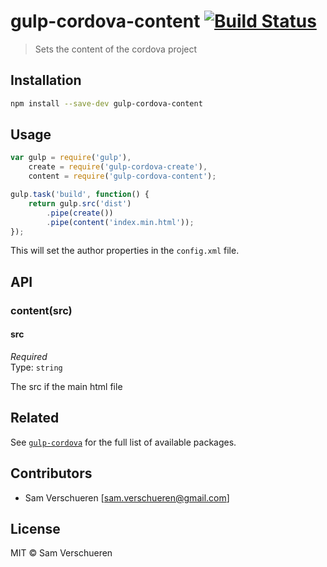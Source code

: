 # gulp-cordova-content [![Build Status](https://travis-ci.org/SamVerschueren/gulp-cordova-author.svg?branch=master)](https://travis-ci.org/SamVerschueren/gulp-cordova-content)

> Sets the content of the cordova project

## Installation

```bash
npm install --save-dev gulp-cordova-content
```
## Usage

```JavaScript
var gulp = require('gulp'),
    create = require('gulp-cordova-create'),
    content = require('gulp-cordova-content');

gulp.task('build', function() {
    return gulp.src('dist')
        .pipe(create())
        .pipe(content('index.min.html'));
});
```

This will set the author properties in the `config.xml` file.

## API

### content(src)

#### src

*Required*  
Type: `string`

The src if the main html file

## Related

See [`gulp-cordova`](https://github.com/SamVerschueren/gulp-cordova) for the full list of available packages.

## Contributors

- Sam Verschueren [<sam.verschueren@gmail.com>]

## License

MIT © Sam Verschueren

